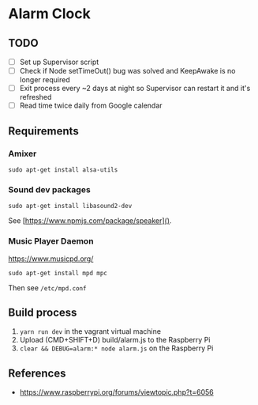 # Alarm Clock

## TODO

- [ ] Set up Supervisor script
- [ ] Check if Node setTimeOut() bug was solved and KeepAwake is no longer required
- [ ] Exit process every ~2 days at night so Supervisor can restart it and it's refreshed
- [ ] Read time twice daily from Google calendar

## Requirements

### Amixer

`sudo apt-get install alsa-utils`

### Sound dev packages

`sudo apt-get install libasound2-dev`

See [https://www.npmjs.com/package/speaker]().

### Music Player Daemon

https://www.musicpd.org/

`sudo apt-get install mpd mpc`

Then see `/etc/mpd.conf`

## Build process

1. `yarn run dev` in the vagrant virtual machine
2. Upload (CMD+SHIFT+D) build/alarm.js to the Raspberry Pi
3. `clear && DEBUG=alarm:* node alarm.js` on the Raspberry Pi

## References

- https://www.raspberrypi.org/forums/viewtopic.php?t=6056
